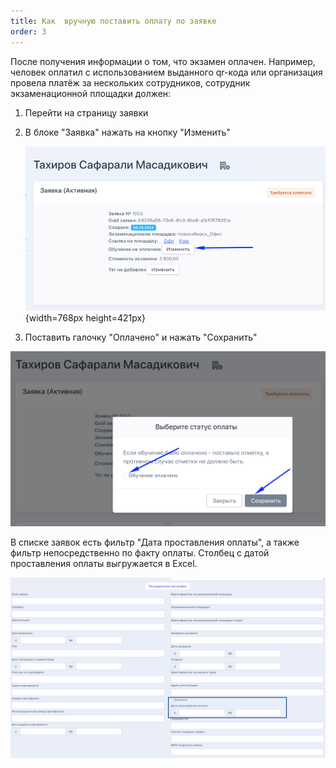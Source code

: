 ```yaml
---
title: Как  вручную поставить оплату по заявке
order: 3
---
```


После получения информации о том, что экзамен оплачен. Например, человек оплатил с использованием выданного qr-кода или организация провела платёж за нескольких сотрудников, сотрудник экзаменационной площадки должен:

1. Перейти на страницу заявки

2. В блоке "Заявка" нажать на кнопку "Изменить"

   ![](./kak-vruchnuyu-postavit-oplatu-po-zayavke.png){width=768px height=421px}

3. Поставить галочку "Оплачено" и нажать "Сохранить"

![](<../../.gitbook/assets/image (361).png>)

В списке заявок есть фильтр "Дата проставления оплаты", а также фильтр непосредственно по факту оплаты. Столбец с датой проставления оплаты выгружается в Excel.

![](<../../.gitbook/assets/image (389).png>)